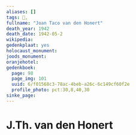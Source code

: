 ```yaml
---
aliases: []
tags: 👤, 
fullname: "Joan Taco van den Honert"
death_year: 1942
death_date: 1942-05-2
wikipedia:
gedenkplaat: yes
holocaust_monument:
joods_monument:
oranjehotel:
gedenkboek:
  page: 98
  page_img: 101
  uuid: 6/f01568c3-78ac-4beb-a26c-6c149cf60f2e
  profile_photo: pct:30,8,40,30
sinke_page:
---
```


# J.Th. van den Honert
